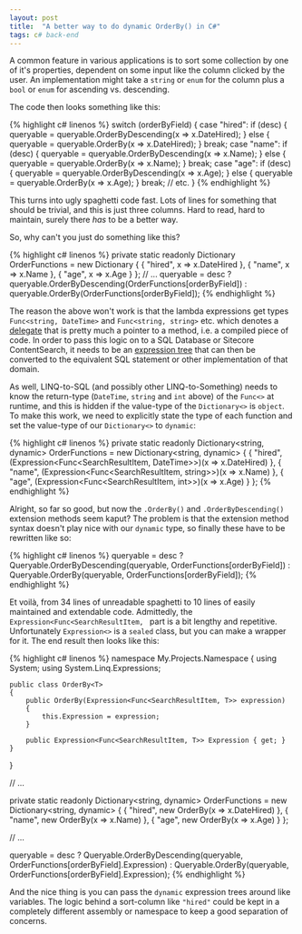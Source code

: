```yaml
---
layout: post
title:  "A better way to do dynamic OrderBy() in C#"
tags: c# back-end
---
```


A common feature in various applications is to sort some collection by one of it's properties, dependent on some input like the column clicked by the user. An implementation might take a `string` or `enum` for the column plus a `bool` or `enum` for ascending vs. descending.

The code then looks something like this:

{% highlight c# linenos %}
switch (orderByField)
{
	case "hired":
		if (desc)
		{
			queryable = queryable.OrderByDescending(x => x.DateHired);
		}
		else
		{
			queryable = queryable.OrderBy(x => x.DateHired);
		}
		break;
	case "name":
		if (desc)
		{
			queryable = queryable.OrderByDescending(x => x.Name);
		}
		else
		{
			queryable = queryable.OrderBy(x => x.Name);
		}
		break;
	case "age":
		if (desc)
		{
			queryable = queryable.OrderByDescending(x => x.Age);
		}
		else
		{
			queryable = queryable.OrderBy(x => x.Age);
		}
		break;
	// etc.
}
{% endhighlight %}

This turns into ugly spaghetti code fast. Lots of lines for something that should be trivial, and this is just three columns. Hard to read, hard to maintain, surely there _has_ to be a better way.

So, why can't you just do something like this?

<div class="pseudo-code">
{% highlight c# linenos %}
private static readonly Dictionary<string, object> OrderFunctions =
	new Dictionary<string, object>
	{
		{ "hired", x => x.DateHired },
		{ "name", x => x.Name },
		{ "age", x => x.Age }
	};
// ...
queryable = desc
	? queryable.OrderByDescending(OrderFunctions[orderByField])
	: queryable.OrderBy(OrderFunctions[orderByField]);
{% endhighlight %}
</div>

The reason the above won't work is that the lambda expressions get types `Func<string, DateTime>` and `Func<string, string>` etc. which denotes a [delegate](https://docs.microsoft.com/en-us/dotnet/api/system.func-2?view=netframework-4.8) that is pretty much a pointer to a method, i.e. a compiled piece of code. In order to pass this logic on to a SQL Database or Sitecore ContentSearch, it needs to be an [expression tree](https://docs.microsoft.com/en-us/dotnet/csharp/programming-guide/concepts/expression-trees/) that can then be converted to the equivalent SQL statement or other implementation of that domain.

As well, LINQ-to-SQL (and possibly other LINQ-to-Something) needs to know the return-type (`DateTime`, `string` and `int` above) of the `Func<>` at runtime, and this is hidden if the value-type of the `Dictionary<>` is `object`. To make this work, we need to explicitly state the type of each function and set the value-type of our `Dictionary<>` to `dynamic`:

{% highlight c# linenos %}
private static readonly Dictionary<string, dynamic> OrderFunctions =
	new Dictionary<string, dynamic>
	{
		{ "hired", (Expression<Func<SearchResultItem, DateTime>>)(x => x.DateHired) },
		{ "name",  (Expression<Func<SearchResultItem, string>>)(x => x.Name) },
		{ "age",   (Expression<Func<SearchResultItem, int>>)(x => x.Age) }
	};
{% endhighlight %}

Alright, so far so good, but now the `.OrderBy()` and `.OrderByDescending()` extension methods seem kaput? The problem is that the extension method syntax doesn't play nice with our `dynamic` type, so finally these have to be rewritten like so:

{% highlight c# linenos %}
queryable = desc
	? Queryable.OrderByDescending(queryable, OrderFunctions[orderByField])
	: Queryable.OrderBy(queryable, OrderFunctions[orderByField]);
{% endhighlight %}

Et voilà, from 34 lines of unreadable spaghetti to 10 lines of easily maintained and extendable code. Admittedly, the `Expression<Func<SearchResultItem, ` part is a bit lengthy and repetitive. Unfortunately `Expression<>` is a `sealed` class, but you can make a wrapper for it. The end result then looks like this:

{% highlight c# linenos %}
namespace My.Projects.Namespace
{
    using System;
    using System.Linq.Expressions;

    public class OrderBy<T>
    {
        public OrderBy(Expression<Func<SearchResultItem, T>> expression)
        {
            this.Expression = expression;
        }

        public Expression<Func<SearchResultItem, T>> Expression { get; }
    }
}

// ...

private static readonly Dictionary<string, dynamic> OrderFunctions =
	new Dictionary<string, dynamic>
	{
		{ "hired", new OrderBy<DateTime>(x => x.DateHired) },
		{ "name",  new OrderBy<string>(x => x.Name) },
		{ "age",   new OrderBy<int>(x => x.Age) }
	};

// ...

queryable = desc
	? Queryable.OrderByDescending(queryable, OrderFunctions[orderByField].Expression)
	: Queryable.OrderBy(queryable, OrderFunctions[orderByField].Expression);
{% endhighlight %}

And the nice thing is you can pass the `dynamic` expression trees around like variables. The logic behind a sort-column like `"hired"` could be kept in a completely different assembly or namespace to keep a good separation of concerns.